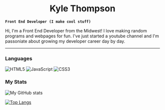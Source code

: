 <div align="center">
  <h1>Kyle Thompson</h1>
</div>
<!--
**KyleMT03/KyleMT03** is a ✨ _special_ ✨ repository because its `README.md` (this file) appears on your GitHub profile.-->


**` Front End Developer (I make cool stuff) `**

Hi, I'm a Front End Developer from the Midwest! I love making random programs and webpages for fun. I've just started a youtube channel and I'm passoniate about growing my developer career day by day. 

<hr>

### Languages 

![HTML5](https://img.shields.io/badge/html5-%23E34F26.svg?style=for-the-badge&logo=html5&logoColor=white)
![JavaScript](https://img.shields.io/badge/javascript-%23323330.svg?style=for-the-badge&logo=javascript&logoColor=%23F7DF1E)
![CSS3](https://img.shields.io/badge/css3-%231572B6.svg?style=for-the-badge&logo=css3&logoColor=white)

### My Stats

<div align="center" width="100%">
  
<div align="left" width = 47%>
  
![My GitHub stats](https://github-readme-stats.vercel.app/api?username=KyleMT03)
  
 </div>

<div align="left" width =47%>
  
[![Top Langs](https://github-readme-stats.vercel.app/api/top-langs/?username=KyleMT03&layout=compact)](https://github.com/KyleMT03/github-readme-stats)
  
</div>
  
</div>

